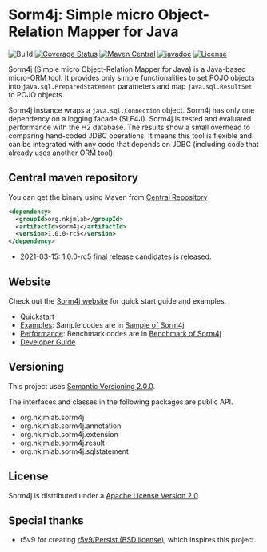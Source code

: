 # Sorm4j: Simple micro Object-Relation Mapper for Java

![Build](https://travis-ci.org/yuu-nkjm/sorm4j.svg?branch=master) [![Coverage Status](https://coveralls.io/repos/github/yuu-nkjm/sorm4j/badge.svg?branch=master&service=github)](https://coveralls.io/github/yuu-nkjm/sorm4j?branch=master) [![Maven Central](https://img.shields.io/maven-central/v/org.nkjmlab/sorm4j.svg)](http://mvnrepository.com/artifact/org.nkjmlab/sorm4j) [![javadoc](https://javadoc.io/badge2/org.nkjmlab/sorm4j/javadoc.svg)](https://javadoc.io/doc/org.nkjmlab/sorm4j) [![License](https://img.shields.io/badge/License-Apache%202.0-blue.svg)](https://opensource.org/licenses/Apache-2.0)


Sorm4j (Simple micro Object-Relation Mapper for Java) is a Java-based micro-ORM tool. It provides only simple functionalities to set POJO objects into `java.sql.PreparedStatement` parameters and map `java.sql.ResultSet` to POJO objects.

Sorm4j instance wraps a `java.sql.Connection` object. Sorm4j has only one dependency on a logging facade (SLF4J). Sorm4j is tested and evaluated performance with the H2 database. The results show a small overhead to comparing hand-coded JDBC operations. It means this tool is flexible and can be integrated with any code that depends on JDBC (including code that already uses another ORM tool).


## Central maven repository

You can get the binary using Maven from [Central Repository](http://mvnrepository.com/artifact/org.nkjmlab/sorm4j)

```xml
<dependency>
  <groupId>org.nkjmlab</groupId>
  <artifactId>sorm4j</artifactId>
  <version>1.0.0-rc5</version>
</dependency>
```

 - 2021-03-15: 1.0.0-rc5 final release candidates is released.

## Website
Check out the [Sorm4j website](https://scrapbox.io/sorm4j/) for quick start guide and examples.

- [Quickstart](https://scrapbox.io/sorm4j/Quickstart)
- [Examples](https://scrapbox.io/sorm4j/Examples): Sample codes are in [Sample of Sorm4j](https://github.com/yuu-nkjm/sorm4j-sample)
- [Performance](https://scrapbox.io/sorm4j/Performance): Benchmark codes are in [Benchmark of Sorm4j](https://github.com/yuu-nkjm/sorm4j-jmh)
- [Developer Guide](https://scrapbox.io/sorm4j/Developer_Guide)

## Versioning
This project uses [Semantic Versioning 2.0.0](https://semver.org/).

The interfaces and classes in the following packages are public API.

 - org.nkjmlab.sorm4j	
 - org.nkjmlab.sorm4j.annotation	
 - org.nkjmlab.sorm4j.extension	
 - org.nkjmlab.sorm4j.result	
 - org.nkjmlab.sorm4j.sqlstatement	

## License
Sorm4j is distributed under a [Apache License Version 2.0](https://github.com/yuu-nkjm/sorm4j/blob/master/LICENSE).

## Special thanks
- r5v9 for creating [r5v9/Persist (BSD license)](https://github.com/r5v9/persist), which inspires this project.
